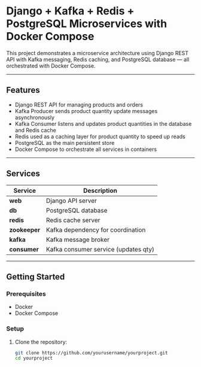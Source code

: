 # Django + Kafka + Redis + PostgreSQL Microservices with Docker Compose

This project demonstrates a microservice architecture using Django REST API with Kafka messaging, Redis caching, and PostgreSQL database — all orchestrated with Docker Compose.

---

## Features

- Django REST API for managing products and orders
- Kafka Producer sends product quantity update messages asynchronously
- Kafka Consumer listens and updates product quantities in the database and Redis cache
- Redis used as a caching layer for product quantity to speed up reads
- PostgreSQL as the main persistent store
- Docker Compose to orchestrate all services in containers

---

## Services

| Service       | Description                          |
|---------------|------------------------------------|
| **web**       | Django API server                   |
| **db**        | PostgreSQL database                 |
| **redis**     | Redis cache server                  |
| **zookeeper** | Kafka dependency for coordination  |
| **kafka**     | Kafka message broker                |
| **consumer**  | Kafka consumer service (updates qty)|

---

## Getting Started

### Prerequisites

- Docker
- Docker Compose

### Setup

1. Clone the repository:

   ```bash
   git clone https://github.com/yourusername/yourproject.git
   cd yourproject
